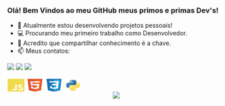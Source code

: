 ### Olá! Bem Vindos ao meu GitHub meus primos e primas Dev's!

- 🤖 Atualmente estou desenvolvendo projetos pessoais!
- 💻 Procurando meu primeiro trabalho como Desenvolvedor.
- 💬 Acredito que compartilhar conhecimento é a chave.
- 📫 Meus contatos:

<div>
    <div> 
  <a href="https://www.instagram.com/alumiado.ix/" target="_blank"><img src="https://img.shields.io/badge/-Instagram-%23E4405F?style=for-the-badge&logo=instagram&logoColor=white" target="_blank"></a>
  <a href = "mailto:joaoramos.ssa@gmail.com"><img src="https://img.shields.io/badge/-Gmail-%23333?style=for-the-badge&logo=gmail&logoColor=white" target="_blank"></a>
  <a href="https://www.linkedin.com/in/jo%C3%A3oramos1773/" target="_blank"><img src="https://img.shields.io/badge/-LinkedIn-%230077B5?style=for-the-badge&logo=linkedin&logoColor=white" target="_blank"></a> 
</div>
  
<div style="display: inline_block"><br>
  <img align="center" alt="JR-Js" height="30" width="40" src="https://raw.githubusercontent.com/devicons/devicon/master/icons/javascript/javascript-plain.svg">
  <img align="center" alt="JR-HTML" height="30" width="40" src="https://raw.githubusercontent.com/devicons/devicon/master/icons/html5/html5-original.svg">
  <img align="center" alt="JR-CSS" height="30" width="40" src="https://raw.githubusercontent.com/devicons/devicon/master/icons/css3/css3-original.svg">
  <img align="center" alt="JR-Python" height="30" width="40" src="https://raw.githubusercontent.com/devicons/devicon/master/icons/python/python-original.svg">
</div>

<div align="center">
<a href="https://github.com/JoaoRamos1337">
  <img height="180em" src="https://github-readme-stats.vercel.app/api?username=JoaoRamos1337&show_icons=true&theme=dark&include_all_commits=true&count_private=true"/>
</div> 

